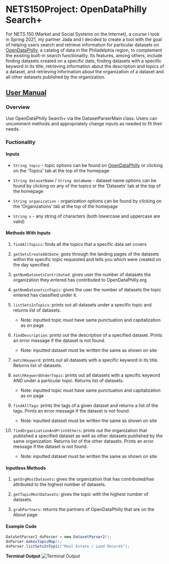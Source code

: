 # NETS150Project: OpenDataPhilly Search+

For NETS 150 (Market and Social Systems on the Internet), a course I took in Spring 2021, my partner Jada and I decided to create a tool with the goal of helping users search and retrieve information for particular datasets on [OpenDataPhilly](https://www.opendataphilly.org), a catalog of data in the Philadelphia region, to complement the existing built-in search functionality. Its features, among others, include finding datasets created on a specific date, finding datasets with a specific keyword in its title, retrieving information about the description and topics of a dataset, and retrieving information about the organization of a dataset and all other datasets published by the organization.

## <u> User Manual </u>

### Overview 
Use OpenDataPhilly Search+ via the DatasetParserMain class. Users can uncomment methods and appropriately change inputs as needed to fit their needs. 

### Fuctionality
#### **Inputs**
- `String topic` - topic options can be found on [OpenDataPhilly](https://www.opendataphilly.org) or clicking on the ‘Topics’ tab at the top of the homepage

- `String datasetName` / `String dataName` - dataset name options can be found by clicking on any of the topics or the ‘Datasets’ tab at the top of the homepage

- `String organization` - organization options can be found by clicking on the ‘Organizations’ tab at the top of the homepage

- `String s` - any string of characters (both lowercase and uppercase are valid)

#### **Methods With Inputs**
1. `findAllTopics`: finds all the topics that a specific data set covers
                
2. `getSetsCreatedAtDate`: goes through the landing pages of the datasets within the specific topic requested and tells you which were created on the day specified. 
                
3. `getNumDatasetsContributed`: gives user the number of datasets the organization they entered has contributed to OpenDataPhilly.org
            
4. `getNumDatasetsinTopic`: gives the user the number of datasets the topic entered has classified under it.

5. `listSetsInTopics`: prints out all datasets under a specific topic and returns list of datasets.
    * Note: inputted topic must have same punctuation and capitalization as on page
                
6. `findDescription`: prints out the description of a specified dataset. Prints an error message if the dataset is not found.
    * Note: inputted dataset must be written the same as shown on site

7. `matchKeyword`: prints out all datasets with a specific keyword in its title. Returns list of datasets.

8. `matchKeywordUnderTopic`: prints out all datasets with a specific keyword AND under a particular topic. Returns list of datasets. 
    * Note: inputted topic must have same punctuation and capitalization as on page

9. `findAllTags`: prints the tags of a given dataset and returns a list of the tags. Prints an error message if the dataset is not found. 
    * Note: inputted dataset must be written the same as shown on site

10. `findOrganizationAndPrintOthers`: prints out the organization that published a specified dataset as well as other datasets published by the same organization. Returns list of the other datasets. Prints an error message if the dataset is not found. 
    * Note: inputted dataset must be written the same as shown on site

#### **Inputless Methods**
1. `getOrgMostDatasets`: gives the organization that has contributed/has attributed to the highest number of datasets.        

2. `getTopicMostDatasets`: gives the topic with the highest number of datasets. 
            
3. `grabPartners`: returns the partners of OpenDataPhilly that are on the About page

#### **Example Code**
```java
DataSetParser2 dsParser = new DatasetParser2();
dsParser.makesTopicMap();
dsParser.listSetsInTopic("Real Estate / Land Records");
```
**Terminal Output**
![Terminal Output](https://user-images.githubusercontent.com/78625079/119208958-53ce5000-ba72-11eb-82c1-73b88852be4c.PNG)
